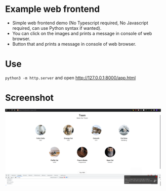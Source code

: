 # Example web frontend

- Simple web frontend demo (No Typescript required, No Javascript required, can use Python syntax if wanted).
- You can click on the images and prints a message in console of web browser.
- Button that and prints a message in console of web browser.


# Use

`python3 -m http.server` and open http://127.0.0.1:8000/app.html


# Screenshot

![](screenshot.png)
